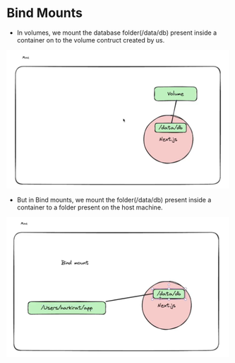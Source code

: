 # Bind Mounts

- In volumes, we mount the database folder(/data/db) present inside a container on to the volume contruct created by us.

<img src="./assets/Pic-1.png" />

- But in Bind mounts, we mount the folder(/data/db) present inside a container to a folder present on the host machine. 

<img src="./assets/Pic-2.png" />